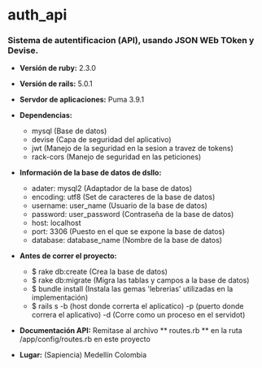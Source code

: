 # auth_api

### Sistema de autentificacion (API), usando JSON WEb TOken y Devise.


* **Versión de ruby:** 2.3.0

* **Versión de rails:** 5.0.1

* **Servdor de aplicaciones:** Puma 3.9.1

* **Dependencias:**
    * mysql (Base de datos)
    * devise (Capa de seguridad del aplicativo)
    * jwt (Manejo de la seguridad en la sesion a travez de tokens)
    * rack-cors (Manejo de seguridad en las peticiones)

* **Información de la base de datos de dsllo:**
    * adater: mysql2 (Adaptador de la base de datos)
    * encoding: utf8 (Set de caracteres de la base de datos)
    * username: user_name (Usuario de la base de datos)
    * password: user_password (Contraseña de la base de datos)
    * host: localhost
    * port: 3306 (Puesto en el que se expone la base de datos)
    * database: database_name (Nombre de la base de datos)

* **Antes de correr el proyecto:**
    * $ rake db:create (Crea la base de datos)
    * $ rake db:migrate (Migra las tablas y campos a la base de datos)
    * $ bundle install (Instala las gemas 'lebrerias' utilizadas en la implementación)
    * $ rails s -b (host donde correrta el aplicatico) -p (puerto donde correra el aplicativo) -d (Corre como un proceso en el servidot)

* **Documentación API:**
    Remitase al archivo ** routes.rb ** en la ruta /app/config/routes.rb en este proyecto


* **Lugar:** (Sapiencia) Medellín Colombia
